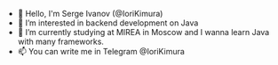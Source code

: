 - 👋 Hello, I'm Serge Ivanov (@IoriKimura)
- 👀 I’m interested in backend development on Java
- 🌱 I’m currently studying at MIREA in Moscow and I wanna learn Java with many frameworks.
- 📫 You can write me in Telegram @IoriKimura

<!---
IoriKimura/IoriKimura is a ✨ special ✨ repository because its `README.md` (this file) appears on your GitHub profile.
You can click the Preview link to take a look at your changes.
--->
